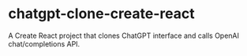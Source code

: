 # chatgpt-clone-create-react
A Create React project that clones ChatGPT interface and calls OpenAI chat/completions API.
